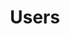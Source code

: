 ---
layout: default
title: Users
parent: Wrapper
grand_parent: Индекс
permalink: /references/wrapper/users
---